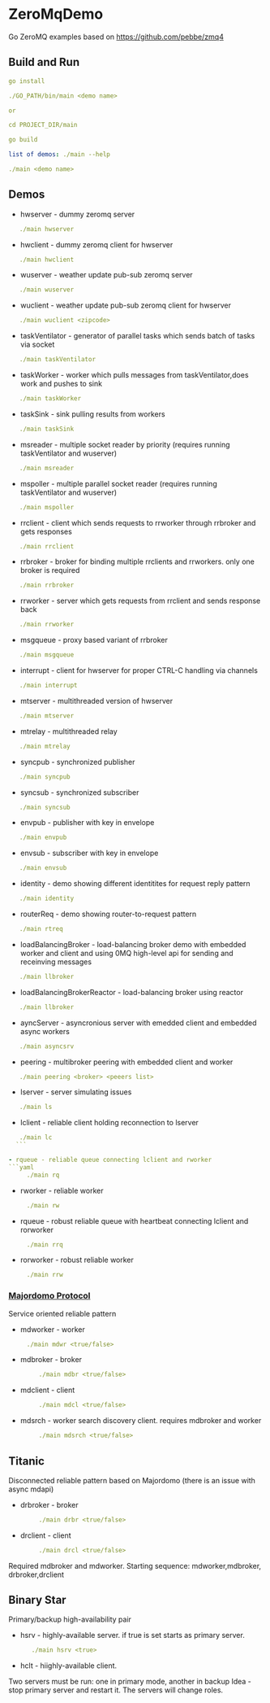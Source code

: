 # ZeroMqDemo
Go ZeroMQ examples based on https://github.com/pebbe/zmq4

## Build and Run


```yaml
go install

./GO_PATH/bin/main <demo name>

or

cd PROJECT_DIR/main

go build

list of demos: ./main --help

./main <demo name>

```

## Demos

- hwserver - dummy zeromq server

```yaml
   ./main hwserver
```
- hwclient - dummy zeromq client for hwserver

 ```yaml
    ./main hwclient
```
- wuserver - weather update pub-sub zeromq server

```yaml
   ./main wuserver
```
- wuclient - weather update pub-sub zeromq client for hwserver

 ```yaml
    ./main wuclient <zipcode>
```
- taskVentilator - generator of parallel tasks which sends batch of tasks via socket

```yaml
   ./main taskVentilator
```

- taskWorker - worker which pulls messages from taskVentilator,does work and pushes to sink
```yaml
   ./main taskWorker
```

- taskSink - sink pulling results from workers
```yaml
   ./main taskSink
```

- msreader - multiple socket reader by priority (requires running taskVentilator and wuserver)
```yaml
   ./main msreader
```

- mspoller - multiple parallel socket reader (requires running taskVentilator and wuserver)
```yaml
   ./main mspoller
```

- rrclient - client which sends requests to rrworker through rrbroker and gets responses
```yaml
   ./main rrclient
```

- rrbroker - broker for binding multiple rrclients and rrworkers. only one broker is required
```yaml
   ./main rrbroker
```

- rrworker - server which gets requests from  rrclient and sends response back
```yaml
   ./main rrworker
```

- msgqueue - proxy based variant of rrbroker
```yaml
   ./main msgqueue
```

- interrupt - client for hwserver for proper CTRL-C handling via channels
```yaml
   ./main interrupt
```

- mtserver - multithreaded version of hwserver
```yaml
   ./main mtserver
```

- mtrelay - multithreaded relay
```yaml
   ./main mtrelay
```

- syncpub - synchronized publisher
```yaml
   ./main syncpub
```

- syncsub - synchronized subscriber
```yaml
   ./main syncsub
```

- envpub - publisher with key in envelope
```yaml
   ./main envpub
```

- envsub - subscriber  with key in envelope
```yaml
   ./main envsub
```

- identity - demo showing different identitites for request reply pattern
```yaml
   ./main identity
```

- routerReq - demo showing router-to-request pattern
```yaml
   ./main rtreq
```

- loadBalancingBroker - load-balancing broker demo  with embedded worker and client and using 0MQ high-level api for sending and receinving messages
```yaml
   ./main llbroker
```

- loadBalancingBrokerReactor - load-balancing broker using reactor
```yaml
   ./main llbroker
```

- ayncServer - asyncronious server with emedded client and embedded async workers
```yaml
   ./main asyncsrv
```

- peering - multibroker peering with embedded client and worker
```yaml
   ./main peering <broker> <peeers list>
```

- lserver - server simulating issues
```yaml
   ./main ls
  ```

  - lclient - reliable client holding reconnection to lserver
  ```yaml
     ./main lc
    ```

  - rqueue - reliable queue connecting lclient and rworker
  ```yaml
       ./main rq
  ```

  - rworker - reliable worker
  ```yaml
       ./main rw
  ```

  - rqueue - robust reliable queue with heartbeat connecting lclient and rorworker
  ```yaml
       ./main rrq
  ```

  - rorworker - robust reliable worker
  ```yaml
       ./main rrw
  ```
### [Majordomo Protocol](https://rfc.zeromq.org/spec:7/MDP/) 
Service oriented reliable pattern
  - mdworker - worker 
  ```yaml
       ./main mdwr <true/false>
  ```
  - mdbroker - broker 
    ```yaml
         ./main mdbr <true/false>
    ```
  - mdclient - client 
     ```yaml
          ./main mdcl <true/false>
     ``` 
    
  - mdsrch - worker search discovery client. requires mdbroker and worker 
       ```yaml
            ./main mdsrch <true/false>
       ``` 
## Titanic
Disconnected reliable pattern based on Majordomo
(there is an issue with async mdapi)
- drbroker - broker 
    ```yaml
         ./main drbr <true/false>
    ```
 - drclient - client 
     ```yaml
          ./main drcl <true/false>
     ``` 
 Required mdbroker and mdworker. Starting sequence: mdworker,mdbroker, drbroker,drclient  
    
  
## Binary Star
Primary/backup high-availability pair

- hsrv - highly-available server. if true is set starts as primary server. 
   ```yaml
      ./main hsrv <true> 
    ``` 
     
- hclt - hiighly-available  client.

Two servers must be run: one in primary mode, another in backup 
Idea - stop primary server and restart it. The servers will change roles.   